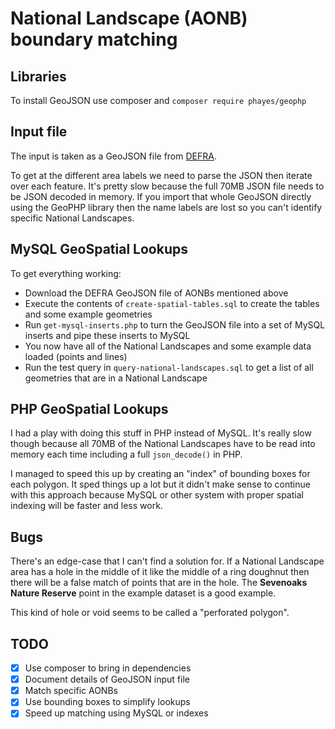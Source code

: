 # National Landscape (AONB) boundary matching

## Libraries
To install GeoJSON use composer and `composer require phayes/geophp`

## Input file
The input is taken as a GeoJSON file from [DEFRA](https://naturalengland-defra.opendata.arcgis.com/datasets/6f2ad07d91304ad79cdecd52489d5046_0/explore).

To get at the different area labels we need to parse the JSON then iterate over each feature. It's pretty slow because the full 70MB JSON file needs to be JSON decoded in memory. If you import that whole GeoJSON directly using the GeoPHP library then the name labels are lost so you can't identify specific National Landscapes.

## MySQL GeoSpatial Lookups
To get everything working:
 - Download the DEFRA GeoJSON file of AONBs mentioned above
 - Execute the contents of `create-spatial-tables.sql` to create the tables and some example geometries
 - Run `get-mysql-inserts.php` to turn the GeoJSON file into a set of MySQL inserts and pipe these inserts to MySQL
 - You now have all of the National Landscapes and some example data loaded (points and lines)
 - Run the test query in `query-national-landscapes.sql` to get a list of all geometries that are in a National Landscape

## PHP GeoSpatial Lookups
I had a play with doing this stuff in PHP instead of MySQL. It's really slow though because all 70MB of the National Landscapes have to be read into memory each time including a full `json_decode()` in PHP.

I managed to speed this up by creating an "index" of bounding boxes for each polygon. It sped things up a lot but it didn't make sense to continue with this approach because MySQL or other system with proper spatial indexing will be faster and less work.

## Bugs
There's an edge-case that I can't find a solution for. If a National Landscape area has a hole in the middle of it like the middle of a ring doughnut then there will be a false match of points that are in the hole. The **Sevenoaks Nature Reserve** point in the example dataset is a good example.

This kind of hole or void seems to be called a "perforated polygon".

## TODO
 - [x] Use composer to bring in dependencies
 - [x] Document details of GeoJSON input file
 - [x] Match specific AONBs
 - [x] Use bounding boxes to simplify lookups
 - [x] Speed up matching using MySQL or indexes
